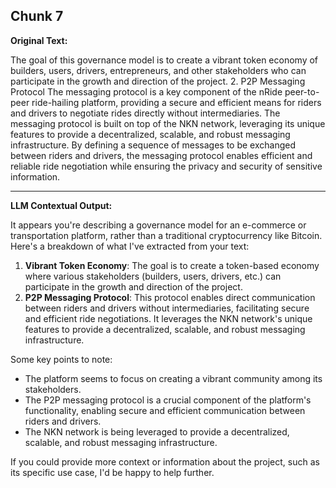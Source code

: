 ## Chunk 7

**Original Text:**

The goal of this governance model is to create a vibrant token
economy of builders, users, drivers, entrepreneurs, and other stakeholders who can participate in the growth
and direction of the project. 2. P2P Messaging Protocol
The messaging protocol is a key component of the nRide peer-to-peer ride-hailing platform, providing a secure and efficient means for riders and drivers to negotiate rides directly without intermediaries. The messaging protocol is built on top of the NKN network, leveraging its unique features to provide a decentralized, scalable, and robust messaging infrastructure. By defining a sequence of messages to be exchanged
between riders and drivers, the messaging protocol enables efficient and reliable ride negotiation while ensuring the privacy and security of sensitive information.

---

**LLM Contextual Output:**

It appears you're describing a governance model for an e-commerce or transportation platform, rather than a traditional cryptocurrency like Bitcoin. Here's a breakdown of what I've extracted from your text:

1. **Vibrant Token Economy**: The goal is to create a token-based economy where various stakeholders (builders, users, drivers, etc.) can participate in the growth and direction of the project.
2. **P2P Messaging Protocol**: This protocol enables direct communication between riders and drivers without intermediaries, facilitating secure and efficient ride negotiations. It leverages the NKN network's unique features to provide a decentralized, scalable, and robust messaging infrastructure.

Some key points to note:

* The platform seems to focus on creating a vibrant community among its stakeholders.
* The P2P messaging protocol is a crucial component of the platform's functionality, enabling secure and efficient communication between riders and drivers.
* The NKN network is being leveraged to provide a decentralized, scalable, and robust messaging infrastructure.

If you could provide more context or information about the project, such as its specific use case, I'd be happy to help further.
